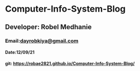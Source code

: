 # Computer-Info-System-Blog
## Developer: Robel Medhanie
### Email:dayrobkiya@gmail.com
#### Date:12/09/21
#### git:  https://robae2821.github.io/Computer-Info-System-Blog/
